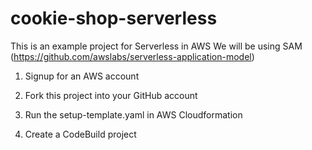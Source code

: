 # cookie-shop-serverless

This is an example project for Serverless in AWS
We will be using SAM (https://github.com/awslabs/serverless-application-model)

1) Signup for an AWS account

2) Fork this project into your GitHub account

3) Run the setup-template.yaml in AWS Cloudformation

4) Create a CodeBuild project
